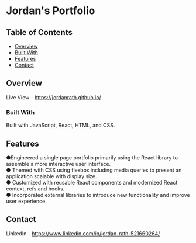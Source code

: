 # Jordan's Portfolio

## Table of Contents

- [Overview](#overview)
- [Built With](#built-with)
- [Features](#features)
- [Contact](#contact)
<!-- - [Acknowledgements](#acknowledgements) -->

## Overview

<!-- TODO: Add a screenshot of the live project.
    1. Link to a 'live demo.'
    2. Describe your overall experience in a couple of sentences.
    3. List a few specific technical things that you learned or improved on.
    4. Share any other tips or guidance for others attempting this or something similar.
 -->
Live View - https://jordanrath.github.io/

### Built With

<!-- TODO: List any MAJOR libraries/frameworks (e.g. React, Tailwind) with links to their homepages. -->
Built with JavaScript, React, HTML, and CSS.

## Features

<!-- TODO: List what specific 'user problems' that this application solves. -->
●Engineered a single page portfolio primarily using the React library to assemble a more interactive user interface.
<br>
● Themed with CSS using flexbox including media queries to present an application scalable with display size.
<br>
● Customized with reusable React components and modernized React context, refs and hooks.<br>
● Incorporated external libraries to introduce new functionality and improve user experience.


## Contact

<!-- TODO: Include icons and links to your RELEVANT, PROFESSIONAL 'DEV-ORIENTED' social media. LinkedIn and dev.to are minimum. -->
LinkedIn - https://www.linkedin.com/in/jordan-rath-521660264/

<!-- ## Acknowledgements -->

<!-- TODO: List any blog posts, tutorials or plugins that you may have used to complete the project. Only list those that had a significant impact. Obviously, we all 'Google' stuff while working on our things, but maybe something in particular stood out as a 'major contributor' to your skill set for this project. -->